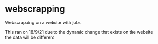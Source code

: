 # webscrapping
Webscrapping on a website with jobs

This ran on 18/9/21 due to the dynamic change that exists on the website the data will be different
